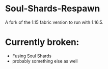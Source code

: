 # Soul-Shards-Respawn

A fork of the 1.15 fabric version to run with 1.16.5. 

# Currently broken: 

- Fusing Soul Shards
- probably something else as well 
